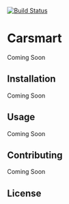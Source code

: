 [![Build Status](https://travis-ci.org/AndrewEllisMoseley/Carsmart.svg?branch=master)](https://travis-ci.org/AndrewEllisMoseley/Carsmart)
# Carsmart

Coming Soon

## Installation

Coming Soon

## Usage

Coming Soon

## Contributing

Coming Soon

## License
